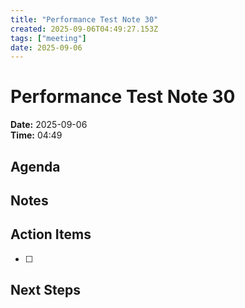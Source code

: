 ```yaml
---
title: "Performance Test Note 30"
created: 2025-09-06T04:49:27.153Z
tags: ["meeting"]
date: 2025-09-06
---
```


# Performance Test Note 30

**Date:** 2025-09-06  
**Time:** 04:49  

## Agenda


## Notes


## Action Items
- [ ] 

## Next Steps

